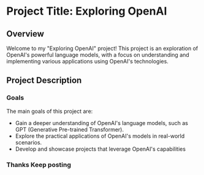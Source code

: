# Project Title: Exploring OpenAI

## Overview

Welcome to my "Exploring OpenAI" project! This project is an exploration of OpenAI's powerful language models, with a focus on understanding and implementing various applications using OpenAI's technologies.

## Project Description

### Goals

The main goals of this project are:

- Gain a deeper understanding of OpenAI's language models, such as GPT (Generative Pre-trained Transformer).
- Explore the practical applications of OpenAI's models in real-world scenarios.
- Develop and showcase projects that leverage OpenAI's capabilities

### Thanks Keep posting

